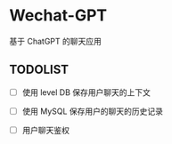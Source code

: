 # Wechat-GPT

基于 ChatGPT 的聊天应用

## TODOLIST

* [ ] 使用 level DB 保存用户聊天的上下文
* [ ] 使用 MySQL 保存用户的聊天的历史记录
* [ ] 用户聊天鉴权

